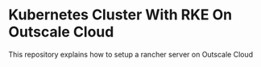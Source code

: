 # Kubernetes Cluster With RKE On Outscale Cloud

This repository explains how to setup a rancher server on Outscale Cloud